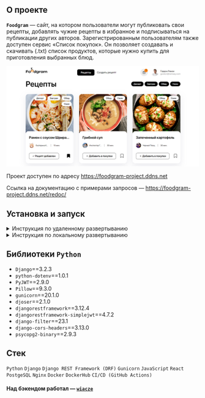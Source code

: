 ## О проекте
**`Foodgram`** — сайт, на котором пользователи могут публиковать свои рецепты, добавлять чужие рецепты в избранное и подписываться на публикации других авторов. Зарегистрированным пользователям также доступен сервис «Список покупок». Он позволяет создавать и скачивать (.txt) список продуктов, которые нужно купить для приготовления выбранных блюд.

![image alt](https://github.com/wiacze/foodgram/raw/main/foodgram_image.png)

Проект доступен по адресу https://foodgram-project.ddns.net

Ссылка на документацию с примерами запросов — https://foodgram-project.ddns.net/redoc/

## Установка и запуск
<details>
<summary>Инструкция по удаленному развертыванию</summary>

1. Форкнуть, клонировать репозиторий и перейти в корневую директорию проекта

```bash
git clone <ваша ссылка>
```

```bash
cd foodgram/
```

2. Создать .env файл в корневой директории по образцу

```env
# for settings.py

SECRET_KEY=Your secret key
DEBUG=True or any text for False
SERVER_IP=Your server ip
DOMAIN=Your domain

# for db

POSTGRES_DB=your_db
POSTGRES_USER=your_db_user
POSTGRES_PASSWORD=your_db_password
DB_HOST=your_db_host
DB_PORT=your_db_port

# for compose

USERNAME=Your username on DockerHub for images
GATEWAY_PORTS=Gateway ports
```

3. Добавить следующие секреты в настройкайх проекта на GitHub:
   - DOCKER_USERNAME — Ваш логин на DockerHub
   - DOCKER_PASSWORD — Ваш пароль на DockerHub
   - USER — Имя пользователя на удаленном сервере
   - HOST — IP-адрес вашего сервера
   - SSH_KEY — Закрытый SSH ключ для доступа к удаленному серверу
   - SSH_PASSPHRASE — Passphrase для закрытого ключа
   - TELEGRAM_TO — ID телеграм-аккаунта, на который будут приходить уведомления
   - TELEGRAM_TOKEN — Токен от вашего телеграм-бота, с которого планируете получать уведомления

> [!NOTE]
> Если не планируете получать уведомления в телеграм, то последние два секрета можно не добавлять, но в таком случае потребуется убрать блок send_message в файле .github/workflows/main.yml (строка 143).


4. Сбилдить и загрузить образы на DockerHub

```
cd frontend  # В директории frontend...
docker build -t username/foodgram_frontend .  # ...сбилдить образ, назвать его foodgram_frontend
cd ../backend  # То же в директории backend...
docker build -t username/foodgram_backend .
cd ../infra  # ...то же и в infra
docker build -t username/foodgram_gateway .
```

```
docker push username/foodgram_frontend
docker push username/foodgram_backend
docker push username/foodgram_gateway
```

5. Установка Docker на удаленный сервер

```bash
sudo apt update
sudo apt install curl
curl -fSL https://get.docker.com -o get-docker.sh
sudo sh ./get-docker.sh
sudo apt install docker-compose-plugin
```

6. Из корневой директории проекта выполните команду для копирования файлов на удаленный сервер или создайте файлы и перенесите скопированный код вручную

```bash
scp -i path_to_SSH/SSH_name docker-compose.production.yml \
    username@server_ip:/home/username/foodgram/docker-compose.production.yml

scp -i path_to_SSH/SSH_name .env \
    username@server_ip:/home/username/foodgram/.env
```

 - `path_to_SSH` — путь к файлу с SSH-ключом;
 - `SSH_name` — имя файла с SSH-ключом (без расширения);
 - `username` — ваше имя пользователя на сервере;
 - `server_ip` — IP вашего сервера.

7. Запустить docker-compose в режиме демона

```bash
sudo docker compose -f docker-compose.production.yml up -d
```

8. Выполнить миграции, собрать статику, заполнить бд подготовленными данными, создать суперпользователя

```bash
sudo docker compose -f docker-compose.production.yml exec backend python manage.py migrate

sudo docker compose -f docker-compose.production.yml exec backend python manage.py collectstatic
sudo docker compose -f docker-compose.production.yml exec backend cp -r /app/collected_static/. /backend_static/static/
sudo docker compose -f docker-compose.production.yml exec backend cp -r /app/docs/. /backend_static/static/redoc/

sudo docker compose -f docker-compose.production.yml exec backend python manage.py load_tags_data
sudo docker compose -f docker-compose.production.yml exec backend python manage.py load_ingredients_data

sudo docker compose -f docker-compose.production.yml exec backend python manage.py createsuperuser
```

9. Перенаправить все запросы в Docker

На сервере в редакторе nano откройте конфиг Nginx: `nano /etc/nginx/sites-enabled/default` и заполните его согласно примеру

```nano
server {
    server_name <# IP вашего сервера> <# Ваш доменный адрес>;

    location / {
        proxy_set_header Host $http_host;
        proxy_pass http://127.0.0.1:<# Порт, который вы указывали в GATEWAY_PORTS в файле .env>;
        client_max_body_size 20M;
    }

    # Здесь может быть различная техническая информация, например от Certbot

}

```

10. Автоматизация

Проект будет обновляться при выполнении команды `git push` из вашего локального репозитория, процесс вы сможете увидеть во вкладке Actions на GitHub.

</details>

<details>
<summary>Инструкция по локальному развертыванию</summary>

1. Форкнуть, клонировать репозиторий и перейти в корневую директорию проекта

```bash
git clone <ваша ссылка>
```

```bash
cd foodgram/
```

2. Создать .env файл в корневой директории по образцу

```env
# for settings.py

SECRET_KEY=Your secret key
DEBUG=True or any text for False
SERVER_IP=Your server ip
DOMAIN=Your domain

# for db

POSTGRES_DB=your_db
POSTGRES_USER=your_db_user
POSTGRES_PASSWORD=your_db_password
DB_HOST=your_db_host
DB_PORT=your_db_port

# for compose

USERNAME=Your username on DockerHub for images
GATEWAY_PORTS=Gateway ports
```

3. Запустить docker-compose

```bash
docker compose -f docker-compose.yml up --build
```

4. Выполнить миграции, собрать статику, заполнить бд подготовленными данными, создать суперпользователя

```bash
docker compose exec backend python manage.py migrate

docker compose exec backend python manage.py collectstatic
docker compose exec backend cp -r /app/collected_static/. /backend_static/static/
docker compose exec backend cp -r /app/docs/. /backend_static/static/redoc/

docker compose exec backend python manage.py load_tags_data
docker compose exec backend python manage.py load_ingredients_data

docker compose exec backend python manage.py createsuperuser
```

**Проект будет доступен по адресу 127.0.0.1:8080**

</details>

## Библиотеки `Python`

- `Django`==3.2.3
- `python-dotenv`==1.0.1
- `PyJWT`==2.9.0
- `Pillow`==9.3.0
- `gunicorn`==20.1.0
- `djoser`==2.1.0
- `djangorestframework`==3.12.4
- `djangorestframework-simplejwt`==4.7.2
- `django-filter`==23.1
- `django-cors-headers`==3.13.0
- `psycopg2-binary`==2.9.3

## Стек

`Python` `Django` `Django REST Framework (DRF)` `Gunicorn` `JavaScript` `React` `PostgeSQL` `Nginx` `Docker` `DockerHub` `CI/CD (GitHub Actions)`

#### Над бэкендом работал — [`wiacze`](https://github.com/wiacze)
